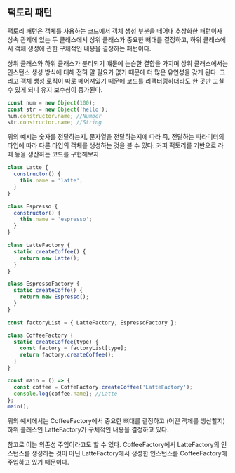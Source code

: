 ## 팩토리 패턴

팩토리 패턴은 객체를 사용하는 코드에서 객체 생성 부분을 떼어내 추상화한 패턴이자 상속 관계에 있는 두 클래스에서 상위 클래스가 중요한 뼈대를 결정하고, 하위 클래스에서 객체 생성에 관한 구체적인 내용을 결정하는 패턴이다.

상위 클래스와 하위 클래스가 분리되기 떄문에 는슨한 결합을 가지며 상위 클래스에서는 인스턴스 생성 방식에 대해 전혀 알 필요가 없기 때문에 더 많은 유연성을 갖게 된다. 그리고 객체 생성 로직이 따로 떼어져있기 때문에 코드를 리팩터링하더라도 한 곳만 고칠 수 있게 되니 유지 보수성이 증가된다.

```js
const num = new Object(100);
const str = new Object('hello');
num.constructor.name; //Number
str.constructor.name; //String
```

위의 예시는 숫자를 전달하는지, 문자열을 전달하는지에 따라 즉, 전달하는 파라미터의 타입에 따라 다른 타입의 객체를 생성하는 것을 볼 수 있다. 커피 팩토리를 기반으로 라떼 등을 생산하는 코드를 구현해보자.

```js
class Latte {
  constructor() {
    this.name = 'latte';
  }
}

class Espresso {
  constructor() {
    this.name = 'espresso';
  }
}

class LatteFactory {
  static createCoffee() {
    return new Latte();
  }
}

class EspressoFactory {
  static createCoffe() {
    return new Espresso();
  }
}

const factoryList = { LatteFactory, EspressoFactory };

class CoffeeFactory {
  static createCoffee(type) {
    const factory = factoryList[type];
    return factory.createCoffee();
  }
}

const main = () => {
  const coffee = CoffeFactory.createCoffee('LatteFactory');
  console.log(coffee.name); //Latte
};
main();
```

위의 예시에서는 CoffeeFactory에서 중요한 뼈대를 결정하고 (어떤 객체를 생산할지) 하위 클래스인 LatteFactory가 구체적인 내용을 결정하고 있다.

참고로 이는 의존성 주입이라고도 할 수 있다. CoffeeFactory에서 LatteFactory의 인스턴스를 생성하는 것이 아닌 LatteFactory에서 생성한 인스턴스를 CoffeeFactory에 주입하고 있기 때문이다.
